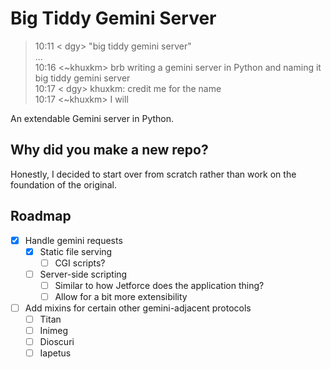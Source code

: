 # Big Tiddy Gemini Server

> 10:11 < dgy> "big tiddy gemini server"  
> ...  
> 10:16 <~khuxkm> brb writing a gemini server in Python and naming it big tiddy gemini server  
> 10:17 < dgy> khuxkm: credit me for the name  
> 10:17 <~khuxkm> I will

An extendable Gemini server in Python.

## Why did you make a new repo?

Honestly, I decided to start over from scratch rather than work on the foundation of the original.

## Roadmap

 - [X] Handle gemini requests
    - [X] Static file serving
      - [ ] CGI scripts?
    - [ ] Server-side scripting
      - [ ] Similar to how Jetforce does the application thing?
      - [ ] Allow for a bit more extensibility
 - [ ] Add mixins for certain other gemini-adjacent protocols
    - [ ] Titan
    - [ ] Inimeg
    - [ ] Dioscuri
    - [ ] Iapetus
